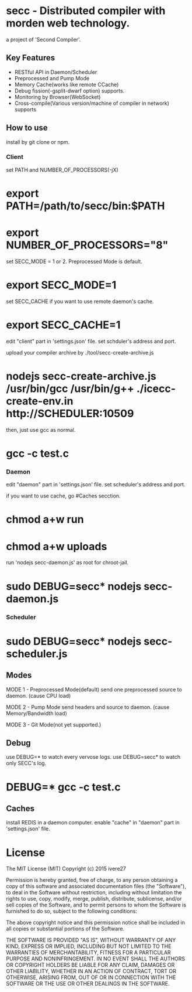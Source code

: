 secc - Distributed compiler with morden web technology.
=======
a project of 'Second Compiler'.

## Key Features

  - RESTful API in Daemon/Scheduler
  - Preprocessed and Pump Mode
  - Memory Cache(works like remote CCache)
  - Debug fission(-gsplit-dwarf option) supports.
  - Monitoring by Browser(WebSocket)
  - Cross-compile(Various version/machine of compiler in network) supports

## How to use
  
  install by git clone or npm.


### Client

  set PATH and NUMBER_OF_PROCESSORS(-jX)
  # export PATH=/path/to/secc/bin:$PATH
  # export NUMBER_OF_PROCESSORS="8"

  set SECC_MODE = 1 or 2. Preprocessed Mode is default.
  # export SECC_MODE=1
  
  set SECC_CACHE if you want to use remote daemon's cache.
  # export SECC_CACHE=1

  edit "client" part in 'settings.json' file.
  set schduler's address and port.

  upload your compiler archive by ./tool/secc-create-archive.js
  # nodejs secc-create-archive.js /usr/bin/gcc /usr/bin/g++ ./icecc-create-env.in http://SCHEDULER:10509

  then, just use gcc as normal.
  # gcc -c test.c

### Daemon

  edit "daemon" part in 'settings.json' file.
  set scheduler's address and port.

  if you want to use cache, go #Caches secction.

  # chmod a+w run
  # chmod a+w uploads

  run 'nodejs secc-daemon.js' as root for chroot-jail.
  # sudo DEBUG=secc* nodejs secc-daemon.js

### Scheduler

  # sudo DEBUG=secc* nodejs secc-scheduler.js

## Modes

  MODE 1 - Preprocessed Mode(default)
    send one preprocessed source to daemon. (cause CPU load)

  MODE 2 - Pump Mode
    send headers and source to daemon. (cause Memory/Bandwidth load)

  MODE 3 - Git Mode(not yet supported.)

## Debug
  use DEBUG=* to watch every vervose logs.
  use DEBUG=secc* to watch only SECC's log.
  # DEBUG=* gcc -c test.c

## Caches

  install REDIS in a daemon computer.
  enable "cache" in "daemon" part in 'settings.json' file.


# License

The MIT License (MIT)
Copyright (c) 2015 ivere27

Permission is hereby granted, free of charge, to any person obtaining a copy of
this software and associated documentation files (the "Software"), to deal in
the Software without restriction, including without limitation the rights to
use, copy, modify, merge, publish, distribute, sublicense, and/or sell copies of
the Software, and to permit persons to whom the Software is furnished to do so,
subject to the following conditions:

The above copyright notice and this permission notice shall be included in all
copies or substantial portions of the Software.

THE SOFTWARE IS PROVIDED "AS IS", WITHOUT WARRANTY OF ANY KIND, EXPRESS OR
IMPLIED, INCLUDING BUT NOT LIMITED TO THE WARRANTIES OF MERCHANTABILITY,
FITNESS FOR A PARTICULAR PURPOSE AND NONINFRINGEMENT. IN NO EVENT SHALL THE
AUTHORS OR COPYRIGHT HOLDERS BE LIABLE FOR ANY CLAIM, DAMAGES OR OTHER
LIABILITY, WHETHER IN AN ACTION OF CONTRACT, TORT OR OTHERWISE, ARISING FROM,
OUT OF OR IN CONNECTION WITH THE SOFTWARE OR THE USE OR OTHER DEALINGS IN THE
SOFTWARE.